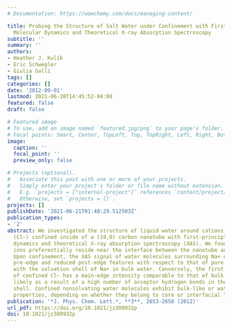 ```yaml
---
# Documentation: https://wowchemy.com/docs/managing-content/

title: Probing the Structure of Salt Water under Confinement with First-Principles
  Molecular Dynamics and Theoretical X-ray Absorption Spectroscopy
subtitle: ''
summary: ''
authors:
- Heather J. Kulik
- Eric Schwegler
- Giulia Galli
tags: []
categories: []
date: '2012-09-01'
lastmod: 2021-06-20T14:45:52-04:00
featured: false
draft: false

# Featured image
# To use, add an image named `featured.jpg/png` to your page's folder.
# Focal points: Smart, Center, TopLeft, Top, TopRight, Left, Right, BottomLeft, Bottom, BottomRight.
image:
  caption: ''
  focal_point: ''
  preview_only: false

# Projects (optional).
#   Associate this post with one or more of your projects.
#   Simply enter your project's folder or file name without extension.
#   E.g. `projects = ["internal-project"]` references `content/project/deep-learning/index.md`.
#   Otherwise, set `projects = []`.
projects: []
publishDate: '2021-06-21T01:48:29.512503Z'
publication_types:
- '2'
abstract: We investigated the structure of liquid water around cations (Na+) and anions
  (Cl–) confined inside of a (19,0) carbon nanotube with first-principles molecular
  dynamics and theoretical X-ray absorption spectroscopy (XAS). We found that the
  ions preferentially reside near the interface between the nanotube and the liquid.
  Upon confinement, the XAS signal of water molecules surrounding Na+ exhibits enhanced
  pre-edge and reduced post-edge features with respect to that of pure water, at variance
  with the solvation shell of Na+ in bulk water. Conversely, the first solvation shell
  of confined Cl– has a main-edge intensity comparable to that of bulk solvated Cl–,
  likely as a result of a high number of acceptor hydrogen bonds in the first solvation
  shell. Confined nonsolvating water molecules exhibit bulk-like or water-monomer-like
  properties, depending on whether they belong to core or interfacial layers, respectively.
publication: '*J. Phys. Chem. Lett.*, **3**, 2653-2658 (2012)'
url_pdf: https://doi.org/10.1021/jz300932p
doi: 10.1021/jz300932p
---
```

